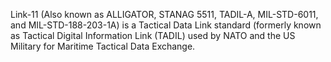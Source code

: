 Link-11 (Also known as ALLIGATOR, STANAG 5511, TADIL-A, MIL-STD-6011, and MIL-STD-188-203-1A) is a Tactical Data Link standard (formerly known as Tactical Digital Information Link (TADIL) used by NATO and the US Military for Maritime Tactical Data Exchange.